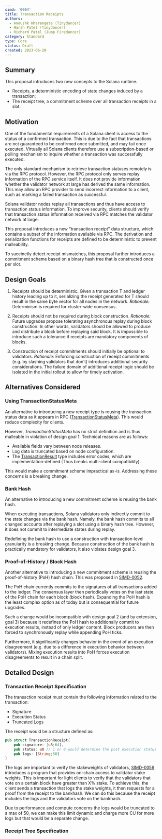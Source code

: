 ```yaml
---
simd: '0064'
title: Transaction Receipts
authors:
  - Anoushk Kharangate (Tinydancer)
  - Harsh Patel (Tinydancer)
  - Richard Patel (Jump Firedancer)
category: Standard
type: Core
status: Draft
created: 2023-06-20
---
```


## Summary

This proposal introduces two new concepts to the Solana runtime.

- Receipts, a deterministic encoding of state changes induced by a transaction;
- The receipt tree, a commitment scheme over all transaction receipts in a slot.

## Motivation

One of the fundamental requirements of a Solana client is access to the status
of a confirmed transaction. This is due to the fact that transactions are not
guaranteed to be confirmed once submitted, and may fail once executed. Virtually
all Solana clients therefore use a subscription-based or polling mechanism to
inquire whether a transaction was successfully executed.

The only standard mechanism to retrieve transaction statuses remotely is via the
RPC protocol. However, the RPC protocol only serves replay information of the
RPC service itself. It does not provide information whether the validator
network at large has derived the same information. This may allow an RPC
provider to send incorrect information to a client, such as marking a failed
transaction as successful.

Solana validator nodes replay all transactions and thus have access to
transaction status information. To improve security, clients should verify that
transaction status information received via RPC matches the validator network at
large.

This proposal introduces a new “transaction receipt” data structure, which
contains a subset of the information available via RPC. The derivation and
serialization functions for receipts are defined to be deterministic to prevent
malleability.

To succinctly detect receipt mismatches, this proposal further introduces a
commitment scheme based on a binary hash tree that is constructed once per slot.

## Design Goals

1. Receipts should be deterministic.
   Given a transaction T and ledger history leading up to it, serializing the
   receipt generated for T  should result in the same byte vector for all nodes
   in the network.
   *Rationale:* Determinism is required for cluster-wide consensus.

2. Receipts should not be required during block construction.
   *Rationale:* Future upgrades propose tolerating asynchronous replay during
   block construction. In other words, validators should be allowed to produce
   and distribute a block before replaying said block. It is impossible to
   introduce such a tolerance if receipts are mandatory components of blocks.

3. Construction of receipt commitments should initially be optional to
   validators.
   *Rationale:* Enforcing construction of receipt commitments (e.g.
   by slashing validators that don’t) introduces additional security
   considerations. The failure domain of additional receipt logic should be
   isolated in the initial rollout to allow for timely activation.

## Alternatives Considered

### Using TransactionStatusMeta

An alternative to introducing a new receipt type is reusing the transaction
status data as it appears in RPC ([TransactionStatusMeta]).  This would reduce
complexity for clients.

However, *TransactionStatusMeta* has no strict definition and is thus malleable
in violation of design goal 1. Technical reasons are as follows:

- Available fields vary between node releases.
- Log data is truncated based on node configuration.
- The [TransactionResult] type includes error codes, which are
  implementation-defined (Thus breaks multi-client compatibility).

This would make a commitment scheme impractical as-is. Addressing these concerns
is a breaking change.

  [TransactionStatusMeta]: https://docs.rs/solana-transaction-status/1.16.1/solana_transaction_status/struct.TransactionStatusMeta.html
  [TransactionResult]: https://docs.rs/solana-sdk/1.16.1/solana_sdk/transaction/type.Result.html

### Bank Hash

An alternative to introducing a new commitment scheme is reusing the bank hash.

When executing transactions, Solana validators only indirectly commit to the
state changes via the bank hash. Namely, the bank hash commits to all changed
accounts after replaying a slot using a binary hash tree. However, it does not
commit to intermediate states during replay.

Redefining the bank hash to use a construction with transaction-level
granularity is a breaking change. Because construction of the bank hash is
practically mandatory for validators, it also violates design goal 3.

### Proof-of-History / Block Hash

Another alternative to introducing a new commitment scheme is reusing the
proof-of-history (PoH) hash chain. This was proposed in
[SIMD-0052](https://github.com/solana-foundation/solana-improvement-documents/pull/52).

The PoH chain currently commits to the signatures of all transactions added to
the ledger. The consensus layer then periodically votes on the last state of the
PoH chain for each block (block hash). Expanding the PoH hash is the least
complex option as of today but is consequential for future upgrades.

Such a change would be incompatible with design goal 2 (and by extension, goal
3) because it redefines the PoH hash to additionally commit to execution
results, instead of only ledger content. Block producers are then forced to
synchronously replay while appending PoH ticks.

Furthermore, it significantly changes behavior in the event of an execution
disagreement (e.g. due to a difference in execution behavior between
validators). Mixing execution results into PoH forces execution disagreements to
result in a chain split.

## Detailed Design

### Transaction Receipt Specification

The transaction receipt must contain the following information related to the transaction:

- Signature
- Execution Status
- Truncated Logs

The receipt would be a structure defined as:

```rust
pub struct TransactionReceipt{
    pub signature: [u8;64],
    pub status: u8 // 1 or 0 would determine the post execution status
    pub logs: [String;50] 
}
```

The logs are important to verify the stakeweights of validators,
[SIMD-0056](https://github.com/solana-foundation/solana-improvement-documents/pull/56)
introduces a program that provides on-chain access to validator stake weights.
This is important for light clients to verify that the validators that vote on a
certain block have greater than X% stake. To achieve this, the client sends a transaction
that logs the stake weights, it then requests for a proof from the receipt
to the bankhash. We can do this because the receipt includes the logs and the validators
vote on the bankhash.

Due to performance and compute concerns the logs would be truncated to a max of 50,
we can make this limit dynamic and charge more CU for more logs but that would
be a separate change.

### Receipt Tree Specification
